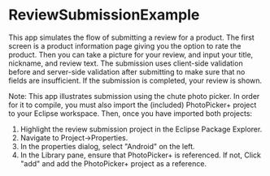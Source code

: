 ReviewSubmissionExample
====================

This app simulates the flow of submitting a review for a product. The first screen is a product information page giving you the option to rate the product. Then you can take a picture for your review, and input your title, nickname, and review text. The submission uses client-side validation before and server-side validation after submitting to make sure that no fields are insufficient. If the submission is completed, your review is shown.

Note: This app illustrates submission using the chute photo picker.  In order for it to compile, you must also import the (included) PhotoPicker+ project to your Eclipse workspace.  Then, once you have imported both projects:

1. Highlight the review submission project in the Eclipse Package Explorer.
2. Navigate to Project->Properties.
3. In the properties dialog, select "Android" on the left.
4. In the Library pane, ensure that PhotoPicker+ is referenced.  If not, Click "add" and add the PhotoPicker+ project as a reference.
